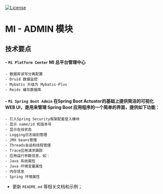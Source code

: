 [![License](https://img.shields.io/badge/license-MIT-blue.svg)](http://blog.csdn.net/fjnpysh)

# MI - ADMIN 模块  

## 技术要点

#### - **`Mi Platform Center`**  MI 总平台管理中心
   
    - 数据库读写分离配置
    - Druid 数据监控
    - Mybatis 升级为 Mybatis-Plus
    - Reids 缓存数据库



#### - **`Mi Spring Boot Admin`**  在Spring Boot Actuator的基础上提供简洁的可视化WEB UI，是用来管理 Spring Boot 应用程序的一个简单的界面，提供如下功能：
   
    - 引入Spring Security框架配套登入模块
    - 显示 name/id 和版本号
    - 显示在线状态
    - Logging日志级别管理
    - JMX beans管理
    - Threads会话和线程管理
    - Trace应用请求跟踪
    - 应用运行参数信息，如：
    - Java 系统属性
    - Java 环境变量属性
    - 内存信息
    - Spring 环境属性

    
- 更新 `README.md` 等相关文档和示例；
